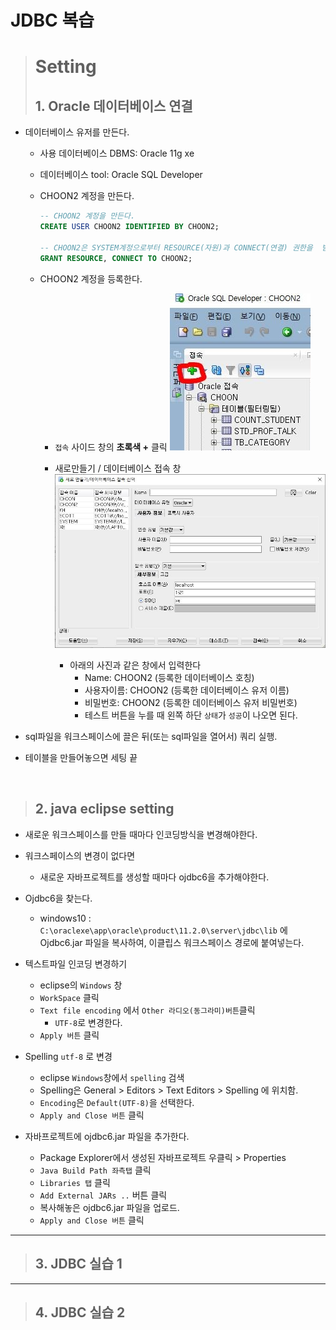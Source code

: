 # JDBC 복습

> # Setting
> ## 1. Oracle 데이터베이스 연결

- 데이터베이스 유저를 만든다.
  - 사용 데이터베이스 DBMS: Oracle 11g xe
  - 데이터베이스 tool: Oracle SQL Developer

  - CHOON2 계정을 만든다.
    ```sql
    -- CHOON2 계정을 만든다.
    CREATE USER CHOON2 IDENTIFIED BY CHOON2;

    -- CHOON2은 SYSTEM계정으로부터 RESOURCE(자원)과 CONNECT(연결) 권한을  받는다.
    GRANT RESOURCE, CONNECT TO CHOON2;
    ```

  - CHOON2 계정을 등록한다.
    - `접속` 사이드 창의 **초록색 +** 클릭
      ![](./img/connectDB/0.JPG)

    - 새로만들기 / 데이터베이스 접속 창
      ![](./img/connectDB/1.JPG)
      - 아래의 사진과 같은 창에서 입력한다
        - Name: CHOON2 (등록한 데이터베이스 호칭)
        - 사용자이름: CHOON2 (등록한 데이터베이스 유저 이름)
        - 비밀번호: CHOON2   (등록한 데이터베이스 유저 비밀번호)
        - 테스트 버튼을 누를 때 왼쪽 하단 `상태`가 `성공`이 나오면 된다.


- sql파일을 워크스페이스에 끌은 뒤(또는 sql파일을 열어서) 쿼리 실행.
- 테이블을 만들어놓으면 세팅 끝

<br>

> ## 2. java eclipse setting

- 새로운 워크스페이스를 만들 때마다 인코딩방식을 변경해야한다.
- 워크스페이스의 변경이 없다면
  - 새로운 자바프로젝트를 생성할 때마다 ojdbc6을 추가해야한다.

- Ojdbc6을 찾는다.
  - windows10 : `C:\oraclexe\app\oracle\product\11.2.0\server\jdbc\lib` 에 Ojdbc6.jar 파일을 복사하여, 이클립스 워크스페이스 경로에 붙여넣는다.

- 텍스트파일 인코딩 변경하기
  - eclipse의 `Windows` 창
  - `WorkSpace` 클릭
  - `Text file encoding` 에서  `Other 라디오(동그라미)버튼`클릭
    - `UTF-8`로 변경한다.
  - `Apply 버튼` 클릭

- Spelling `utf-8` 로 변경
  - eclipse `Windows`창에서 `spelling` 검색
  - Spelling은 General > Editors > Text Editors > Spelling 에 위치함.
  - `Encoding`은 `Default(UTF-8)`을 선택한다.
  - `Apply and Close 버튼` 클릭

- 자바프로젝트에 ojdbc6.jar 파일을 추가한다.
  - Package Explorer에서 생성된 자바프로젝트 우클릭 > Properties
  - `Java Build Path 좌측탭` 클릭
  - `Libraries 탭` 클릭
  - `Add External JARs ..` 버튼 클릭
  - 복사해놓은 ojdbc6.jar 파일을 업로드.
  - `Apply and Close 버튼` 클릭


<hr>



> ## 3. JDBC 실습 1


<hr>

> ## 4. JDBC 실습 2
